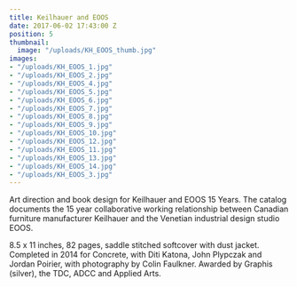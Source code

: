 ```yaml
---
title: Keilhauer and EOOS
date: 2017-06-02 17:43:00 Z
position: 5
thumbnail:
  image: "/uploads/KH_EOOS_thumb.jpg"
images:
- "/uploads/KH_EOOS_1.jpg"
- "/uploads/KH_EOOS_2.jpg"
- "/uploads/KH_EOOS_4.jpg"
- "/uploads/KH_EOOS_5.jpg"
- "/uploads/KH_EOOS_6.jpg"
- "/uploads/KH_EOOS_7.jpg"
- "/uploads/KH_EOOS_8.jpg"
- "/uploads/KH_EOOS_9.jpg"
- "/uploads/KH_EOOS_10.jpg"
- "/uploads/KH_EOOS_12.jpg"
- "/uploads/KH_EOOS_11.jpg"
- "/uploads/KH_EOOS_13.jpg"
- "/uploads/KH_EOOS_14.jpg"
- "/uploads/KH_EOOS_3.jpg"
---
```


Art direction and book design for Keilhauer and EOOS 15 Years. The catalog documents the 15 year collaborative working relationship between Canadian furniture manufacturer Keilhauer and the Venetian industrial design studio EOOS. 

8.5 x 11 inches, 82 pages, saddle stitched softcover with dust jacket. Completed in 2014 for Concrete, with Diti Katona, John Plypczak and Jordan Poirier, with photography by Colin Faulkner. Awarded by Graphis (silver), the TDC, ADCC and Applied Arts.
